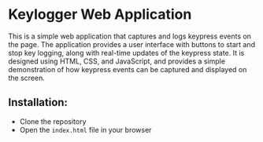 # Keylogger Web Application

This is a simple web application that captures and logs keypress events on the page. The application provides a user interface with buttons to start and stop key logging, along with real-time updates of the keypress state. It is designed using HTML, CSS, and JavaScript, and provides a simple demonstration of how keypress events can be captured and displayed on the screen.

## Installation:
- Clone the repository
- Open the `index.html` file in your browser
